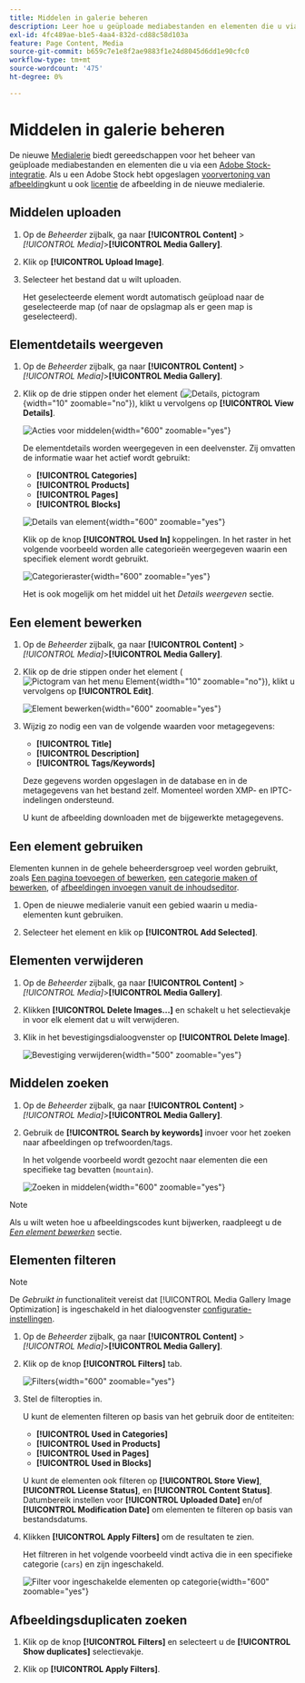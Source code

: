 ```yaml
---
title: Middelen in galerie beheren
description: Leer hoe u geüploade mediabestanden en elementen die u via Adobe Stock-integratie aanschaft, beheert.
exl-id: 4fc489ae-b1e5-4aa4-832d-cd88c58d103a
feature: Page Content, Media
source-git-commit: b659c7e1e8f2ae9883f1e24d8045d6dd1e90cfc0
workflow-type: tm+mt
source-wordcount: '475'
ht-degree: 0%

---
```


# Middelen in galerie beheren

De nieuwe [Medialerie](media-gallery.md) biedt gereedschappen voor het beheer van geüploade mediabestanden en elementen die u via een [Adobe Stock-integratie](adobe-stock.md). Als u een Adobe Stock hebt opgeslagen [voorvertoning van afbeelding](adobe-stock-save-preview.md)kunt u ook [licentie](adobe-stock-license-image.md) de afbeelding in de nieuwe medialerie.

## Middelen uploaden

1. Op de _Beheerder_ zijbalk, ga naar **[!UICONTROL Content]** > _[!UICONTROL Media]_>**[!UICONTROL Media Gallery]**.

1. Klik op **[!UICONTROL Upload Image]**.

1. Selecteer het bestand dat u wilt uploaden.

   Het geselecteerde element wordt automatisch geüpload naar de geselecteerde map (of naar de opslagmap als er geen map is geselecteerd).

## Elementdetails weergeven

1. Op de _Beheerder_ zijbalk, ga naar **[!UICONTROL Content]** > _[!UICONTROL Media]_>**[!UICONTROL Media Gallery]**.

1. Klik op de drie stippen onder het element (![Details, pictogram](./assets/media-gallery-asset-menu-icon.png){width="10" zoomable="no"}), klikt u vervolgens op **[!UICONTROL View Details]**.

   ![Acties voor middelen](./assets/media-gallery-asset-actions.png){width="600" zoomable="yes"}

   De elementdetails worden weergegeven in een deelvenster. Zij omvatten de informatie waar het actief wordt gebruikt:

   - **[!UICONTROL Categories]**
   - **[!UICONTROL Products]**
   - **[!UICONTROL Pages]**
   - **[!UICONTROL Blocks]**

   ![Details van element](./assets/media-gallery-asset-details.png){width="600" zoomable="yes"}

   Klik op de knop **[!UICONTROL Used In]** koppelingen. In het raster in het volgende voorbeeld worden alle categorieën weergegeven waarin een specifiek element wordt gebruikt.

   ![Categorieraster](./assets/media-gallery-asset-categories.png){width="600" zoomable="yes"}

   Het is ook mogelijk om het middel uit het _Details weergeven_ sectie.

## Een element bewerken

1. Op de _Beheerder_ zijbalk, ga naar **[!UICONTROL Content]** > _[!UICONTROL Media]_>**[!UICONTROL Media Gallery]**.

1. Klik op de drie stippen onder het element (![Pictogram van het menu Element](./assets/media-gallery-asset-menu-icon.png){width="10" zoomable="no"}), klikt u vervolgens op **[!UICONTROL Edit]**.

   ![Element bewerken](./assets/media-gallery-edit-asset.png){width="600" zoomable="yes"}

1. Wijzig zo nodig een van de volgende waarden voor metagegevens:

   - **[!UICONTROL Title]**
   - **[!UICONTROL Description]**
   - **[!UICONTROL Tags/Keywords]**

   Deze gegevens worden opgeslagen in de database en in de metagegevens van het bestand zelf. Momenteel worden XMP- en IPTC-indelingen ondersteund.

   U kunt de afbeelding downloaden met de bijgewerkte metagegevens.

## Een element gebruiken

Elementen kunnen in de gehele beheerdersgroep veel worden gebruikt, zoals [Een pagina toevoegen of bewerken](page-add.md), [een categorie maken of bewerken](../catalog/category-create.md), of [afbeeldingen invoegen vanuit de inhoudseditor](editor-insert-image.md).

1. Open de nieuwe medialerie vanuit een gebied waarin u media-elementen kunt gebruiken.

1. Selecteer het element en klik op **[!UICONTROL Add Selected]**.

## Elementen verwijderen

1. Op de _Beheerder_ zijbalk, ga naar **[!UICONTROL Content]** > _[!UICONTROL Media]_>**[!UICONTROL Media Gallery]**.

1. Klikken **[!UICONTROL Delete Images...]** en schakelt u het selectievakje in voor elk element dat u wilt verwijderen.

1. Klik in het bevestigingsdialoogvenster op **[!UICONTROL Delete Image]**.

   ![Bevestiging verwijderen](./assets/media-gallery-bulk-delete-confirm.png){width="500" zoomable="yes"}

## Middelen zoeken

1. Op de _Beheerder_ zijbalk, ga naar **[!UICONTROL Content]** > _[!UICONTROL Media]_>**[!UICONTROL Media Gallery]**.

1. Gebruik de **[!UICONTROL Search by keywords]** invoer voor het zoeken naar afbeeldingen op trefwoorden/tags.

   In het volgende voorbeeld wordt gezocht naar elementen die een specifieke tag bevatten (`mountain`).

   ![Zoeken in middelen](./assets/media-gallery-asset-search.png){width="600" zoomable="yes"}

>[!NOTE]
>
>Als u wilt weten hoe u afbeeldingscodes kunt bijwerken, raadpleegt u de _[Een element bewerken](#edit-an-asset)_ sectie.

## Elementen filteren

>[!NOTE]
>
>De _Gebruikt in_ functionaliteit vereist dat [!UICONTROL Media Gallery Image Optimization] is ingeschakeld in het dialoogvenster [configuratie-instellingen](media-gallery-image-optimization.md).

1. Op de _Beheerder_ zijbalk, ga naar **[!UICONTROL Content]** > _[!UICONTROL Media]_>**[!UICONTROL Media Gallery]**.

1. Klik op de knop **[!UICONTROL Filters]** tab.

   ![Filters](./assets/media-gallery-filters.png){width="600" zoomable="yes"}

1. Stel de filteropties in.

   U kunt de elementen filteren op basis van het gebruik door de entiteiten:

   - **[!UICONTROL Used in Categories]**
   - **[!UICONTROL Used in Products]**
   - **[!UICONTROL Used in Pages]**
   - **[!UICONTROL Used in Blocks]**

   U kunt de elementen ook filteren op **[!UICONTROL Store View]**, **[!UICONTROL License Status]**, en **[!UICONTROL Content Status]**. Datumbereik instellen voor **[!UICONTROL Uploaded Date]** en/of **[!UICONTROL Modification Date]** om elementen te filteren op basis van bestandsdatums.

1. Klikken **[!UICONTROL Apply Filters]** om de resultaten te zien.

   Het filtreren in het volgende voorbeeld vindt activa die in een specifieke categorie (`cars`) en zijn ingeschakeld.

   ![Filter voor ingeschakelde elementen op categorie](./assets/media-gallery-filter-by-category.png){width="600" zoomable="yes"}

## Afbeeldingsduplicaten zoeken

1. Klik op de knop **[!UICONTROL Filters]** en selecteert u de **[!UICONTROL Show duplicates]** selectievakje.

1. Klik op **[!UICONTROL Apply Filters]**.
